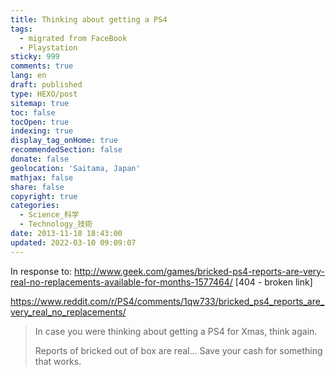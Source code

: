 ```yaml
---
title: Thinking about getting a PS4
tags:
  - migrated from FaceBook
  - Playstation
sticky: 999
comments: true
lang: en
draft: published
type: HEXO/post
sitemap: true
toc: false
tocOpen: true
indexing: true
display_tag_onHome: true
recommendedSection: false
donate: false
geolocation: 'Saitama, Japan'
mathjax: false
share: false
copyright: true
categories:
  - Science_科学
  - Technology_技術
date: 2013-11-18 18:43:00
updated: 2022-03-10 09:09:07
---
```

In response to: http://www.geek.com/games/bricked-ps4-reports-are-very-real-no-replacements-available-for-months-1577464/ [404 - broken link]

https://www.reddit.com/r/PS4/comments/1qw733/bricked_ps4_reports_are_very_real_no_replacements/


> In case you were thinking about getting a PS4 for Xmas, think again. 
> 
> Reports of bricked out of box are real... Save your cash for something that works.